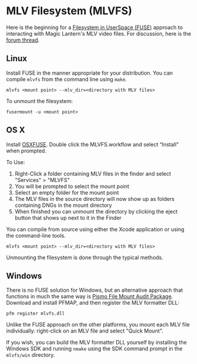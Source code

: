 # MLV Filesystem (MLVFS)
Here is the beginning for a [Filesystem in UserSpace (FUSE)](http://en.wikipedia.org/wiki/Filesystem_in_Userspace) approach to interacting with Magic Lantern's MLV video files.  For discussion, here is the [forum thread](http://www.magiclantern.fm/forum/index.php?topic=13152.0).

## Linux
Install FUSE in the manner appropriate for your distribution.
You can compile `mlvfs` from the command line using `make`.

    mlvfs <mount point> --mlv_dir=<directory with MLV files>

To unmount the filesystem:

    fusermount -u <mount point>

## OS X
Install [OSXFUSE](http://osxfuse.github.io/).
Double click the MLVFS.workflow and select “Install” when prompted.

To Use:
1. Right-Click a folder containing MLV files in the finder and select "Services" > "MLVFS"
2. You will be prompted to select the mount point
3. Select an empty folder for the mount point
4. The MLV files in the source directory will now show up as folders containing DNGs in the mount directory
5. When finished you can unmount the directory by clicking the eject button that shows up next to it in the Finder


You can compile from source using either the Xcode application or using the command-line tools.

    mlvfs <mount point> --mlv_dir=<directory with MLV files>

Unmounting the filesystem is done through the typical methods.

## Windows
There is no FUSE solution for Windows, but an alternative approach that
functions in much the same way is
[Pismo File Mount Audit Package](http://www.pismotechnic.com/pfm/ap/).
Download and install PFMAP, and then register the MLV formatter DLL:

    pfm register mlvfs.dll

Unlike the FUSE approach on the other platforms, you mount each MLV file
individually: right-click on an MLV file and select "Quick Mount".

If you wish, you can build the MLV formatter DLL yourself by installing the
Windows SDK and running `nmake` using the SDK command prompt in the `mlvfs/win`
directory.
